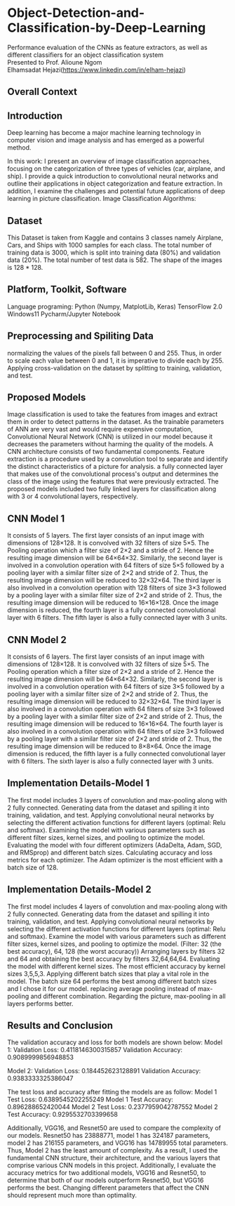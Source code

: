 # Object-Detection-and-Classification-by-Deep-Learning

Performance evaluation of the CNNs as feature extractors, as well as different classifiers for an object classification system\
Presented to Prof. Alioune Ngom\
Elhamsadat Hejazi(https://www.linkedin.com/in/elham-hejazi)

## Overall Context

## Introduction 
Deep learning has become a major machine learning technology in computer vision and image analysis and has emerged as a powerful method. 

In this work:
I present an overview of image classification approaches, focusing on the categorization of three types of vehicles (car, airplane, and ship). 
I provide a quick introduction to convolutional neural networks and outline their applications in object categorization and feature extraction. 
In addition, I examine the challenges and potential future applications of deep learning in picture classification.
Image Classification Algorithms:

## Dataset
This Dataset is taken from Kaggle and contains 3 classes namely Airplane, Cars, and Ships with 1000 samples for each class.
The total number of training data is 3000, which is split into training data (80%) and validation data (20%).
The total number of test data is 582.
The shape of the images is 128 * 128.

## Platform, Toolkit, Software
Language programing: Python (Numpy, MatplotLib, Keras)
TensorFlow 2.0
Windows11
Pycharm/Jupyter Notebook

## Preprocessing and Spiliting Data
normalizing the values of the pixels fall between 0 and 255. Thus, in order to scale each value between 0 and 1, it is imperative to divide each by 255.
Applying cross-validation on the dataset by splitting to training, validation, and test.

## Proposed Models
Image classification is used to take the features from images and extract them in order to detect patterns in the dataset. As the trainable parameters of ANN are very vast and would require expensive computation, Convolutional Neural Network (CNN) is utilized in our model because it decreases the parameters without harming the quality of the models.
A CNN architecture consists of two fundamental components. Feature extraction is a procedure used by a convolution tool to separate and identify the distinct characteristics of a picture for analysis. a fully connected layer that makes use of the convolutional process's output and determines the class of the image using the features that were previously extracted.
The proposed models included two fully linked layers for classification along with 3 or 4 convolutional layers, respectively.

## CNN Model 1
It consists of 5 layers. The first layer consists of an input image with dimensions of 128×128. It is convolved with 32 filters of size 5×5. The Pooling operation which a filter size of 2×2 and a stride of 2. Hence the resulting image dimension will be 64×64×32.
Similarly, the second layer is involved in a convolution operation with 64 filters of size 5×5 followed by a pooling layer with a similar filter size of 2×2 and stride of 2. Thus, the resulting image dimension will be reduced to 32×32×64.
The third layer is also involved in a convolution operation with 128 filters of size 3×3 followed by a pooling layer with a similar filter size of 2×2 and stride of 2. Thus, the resulting image dimension will be reduced to 16×16×128.
Once the image dimension is reduced, the fourth layer is a fully connected convolutional layer with 6 filters. The fifth layer is also a fully connected layer with 3 units.

## CNN Model 2
It consists of 6 layers. The first layer consists of an input image with dimensions of 128×128. It is convolved with 32 filters of size 5×5. The Pooling operation which a filter size of 2×2 and a stride of 2. Hence the resulting image dimension will be 64×64×32.
Similarly, the second layer is involved in a convolution operation with 64 filters of size 3×5 followed by a pooling layer with a similar filter size of 2×2 and stride of 2. Thus, the resulting image dimension will be reduced to 32×32×64.
The third layer is also involved in a convolution operation with 64 filters of size 3×3 followed by a pooling layer with a similar filter size of 2×2 and stride of 2. Thus, the resulting image dimension will be reduced to 16×16×64.
The fourth layer is also involved in a convolution operation with 64 filters of size 3×3 followed by a pooling layer with a similar filter size of 2×2 and stride of 2. Thus, the resulting image dimension will be reduced to 8×8×64.
Once the image dimension is reduced, the fifth layer is a fully connected convolutional layer with 6 filters. The sixth layer is also a fully connected layer with 3 units.

## Implementation Details-Model 1
The first model includes 3 layers of convolution and max-pooling along with 2 fully connected. 
Generating data from the dataset and spilling it into training, validation, and test.
Applying convolutional neural networks by selecting the different activation functions for different layers (optimal: Relu and softmax). 
Examining the model with various parameters such as different filter sizes, kernel sizes, and pooling to optimize the model.
Evaluating the model with four different optimizers (AdaDelta, Adam, SGD, and RMSprop) and different batch sizes. 
Calculating accuracy and loss metrics for each optimizer.
The Adam optimizer is the most efficient with a batch size of 128.

## Implementation Details-Model 2
The first model includes 4 layers of convolution and max-pooling along with 2 fully connected. 
Generating data from the dataset and spilling it into training, validation, and test.
Applying convolutional neural networks by selecting the different activation functions for different layers (optimal: Relu and softmax). 
Examine the model with various parameters such as different filter sizes, kernel sizes, and pooling to optimize the model. (Filter: 32 (the best accuracy), 64, 128 (the worst accuracy)) 
Arranging layers by filters 32 and 64 and obtaining the best accuracy by filters 32,64,64,64.
Evaluating the model with different kernel sizes. The most efficient accuracy by kernel sizes 3,5,5,3.
Applying different batch sizes that play a vital role in the model. The batch size 64 performs the best among different batch sizes and I chose it for our model.
replacing average pooling instead of max-pooling and different combination. Regarding the picture, max-pooling in all layers performs better.

## Results and Conclusion
The validation accuracy and loss for both models are shown below:
Model 1:
Validation Loss: 0.4118146300315857
Validation Accuracy: 0.9089999856948853

Model 2:
Validation Loss: 0.184452623128891
Validation Accuracy: 0.9383333325386047

The test loss and accuracy after fitting the models are as follow:
Model 1 Test Loss: 0.6389545202255249
Model 1 Test Accuracy: 0.896288652420044
Model 2 Test Loss: 0.2377959042787552
Model 2 Test Accuracy: 0.9295532703399658

Additionally, VGG16, and Resnet50 are used to compare the complexity of our models. Resnet50 has 23888771, model 1 has 324187 parameters, model 2 has 216155 parameters, and VGG16 has 14789955 total parameters. Thus, Model 2 has the least amount of complexity.
As a result, I used the fundamental CNN structure, their architecture, and the various layers that comprise various CNN models in this project. Additionally, I evaluate the accuracy metrics for two additional models, VGG16 and Resnet50, to determine that both of our models outperform Resnet50, but VGG16 performs the best. Changing different parameters that affect the CNN should represent much more than optimality.

